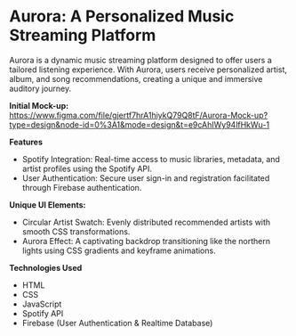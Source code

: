 # Aurora: A Personalized Music Streaming Platform
Aurora is a dynamic music streaming platform designed to offer users a tailored listening experience. With Aurora, users receive personalized artist, album, and song recommendations, creating a unique and immersive auditory journey.

**Initial Mock-up:** https://www.figma.com/file/gjertf7hrA1hiykQ79Q8tF/Aurora-Mock-up?type=design&node-id=0%3A1&mode=design&t=e9cAhIWy94lfHkWu-1


**Features**
- Spotify Integration: Real-time access to music libraries, metadata, and artist profiles using the Spotify API.
- User Authentication: Secure user sign-in and registration facilitated through Firebase authentication.

**Unique UI Elements:**
- Circular Artist Swatch: Evenly distributed recommended artists with smooth CSS transformations.
- Aurora Effect: A captivating backdrop transitioning like the northern lights using CSS gradients and keyframe animations.

**Technologies Used**
- HTML
- CSS
- JavaScript
- Spotify API
- Firebase (User Authentication & Realtime Database)
